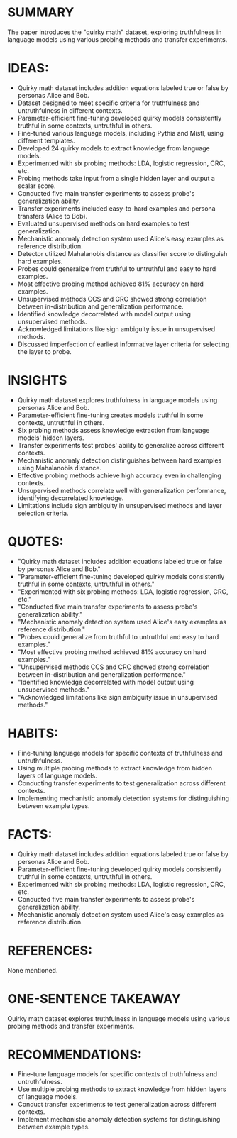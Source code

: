 # SUMMARY
The paper introduces the "quirky math" dataset, exploring truthfulness in language models using various probing methods and transfer experiments.

# IDEAS:
- Quirky math dataset includes addition equations labeled true or false by personas Alice and Bob.
- Dataset designed to meet specific criteria for truthfulness and untruthfulness in different contexts.
- Parameter-efficient fine-tuning developed quirky models consistently truthful in some contexts, untruthful in others.
- Fine-tuned various language models, including Pythia and Mistl, using different templates.
- Developed 24 quirky models to extract knowledge from language models.
- Experimented with six probing methods: LDA, logistic regression, CRC, etc.
- Probing methods take input from a single hidden layer and output a scalar score.
- Conducted five main transfer experiments to assess probe's generalization ability.
- Transfer experiments included easy-to-hard examples and persona transfers (Alice to Bob).
- Evaluated unsupervised methods on hard examples to test generalization.
- Mechanistic anomaly detection system used Alice's easy examples as reference distribution.
- Detector utilized Mahalanobis distance as classifier score to distinguish hard examples.
- Probes could generalize from truthful to untruthful and easy to hard examples.
- Most effective probing method achieved 81% accuracy on hard examples.
- Unsupervised methods CCS and CRC showed strong correlation between in-distribution and generalization performance.
- Identified knowledge decorrelated with model output using unsupervised methods.
- Acknowledged limitations like sign ambiguity issue in unsupervised methods.
- Discussed imperfection of earliest informative layer criteria for selecting the layer to probe.

# INSIGHTS
- Quirky math dataset explores truthfulness in language models using personas Alice and Bob.
- Parameter-efficient fine-tuning creates models truthful in some contexts, untruthful in others.
- Six probing methods assess knowledge extraction from language models' hidden layers.
- Transfer experiments test probes' ability to generalize across different contexts.
- Mechanistic anomaly detection distinguishes between hard examples using Mahalanobis distance.
- Effective probing methods achieve high accuracy even in challenging contexts.
- Unsupervised methods correlate well with generalization performance, identifying decorrelated knowledge.
- Limitations include sign ambiguity in unsupervised methods and layer selection criteria.

# QUOTES:
- "Quirky math dataset includes addition equations labeled true or false by personas Alice and Bob."
- "Parameter-efficient fine-tuning developed quirky models consistently truthful in some contexts, untruthful in others."
- "Experimented with six probing methods: LDA, logistic regression, CRC, etc."
- "Conducted five main transfer experiments to assess probe's generalization ability."
- "Mechanistic anomaly detection system used Alice's easy examples as reference distribution."
- "Probes could generalize from truthful to untruthful and easy to hard examples."
- "Most effective probing method achieved 81% accuracy on hard examples."
- "Unsupervised methods CCS and CRC showed strong correlation between in-distribution and generalization performance."
- "Identified knowledge decorrelated with model output using unsupervised methods."
- "Acknowledged limitations like sign ambiguity issue in unsupervised methods."

# HABITS:
- Fine-tuning language models for specific contexts of truthfulness and untruthfulness.
- Using multiple probing methods to extract knowledge from hidden layers of language models.
- Conducting transfer experiments to test generalization across different contexts.
- Implementing mechanistic anomaly detection systems for distinguishing between example types.

# FACTS:
- Quirky math dataset includes addition equations labeled true or false by personas Alice and Bob.
- Parameter-efficient fine-tuning developed quirky models consistently truthful in some contexts, untruthful in others.
- Experimented with six probing methods: LDA, logistic regression, CRC, etc.
- Conducted five main transfer experiments to assess probe's generalization ability.
- Mechanistic anomaly detection system used Alice's easy examples as reference distribution.

# REFERENCES:
None mentioned.

# ONE-SENTENCE TAKEAWAY
Quirky math dataset explores truthfulness in language models using various probing methods and transfer experiments.

# RECOMMENDATIONS:
- Fine-tune language models for specific contexts of truthfulness and untruthfulness.
- Use multiple probing methods to extract knowledge from hidden layers of language models.
- Conduct transfer experiments to test generalization across different contexts.
- Implement mechanistic anomaly detection systems for distinguishing between example types.